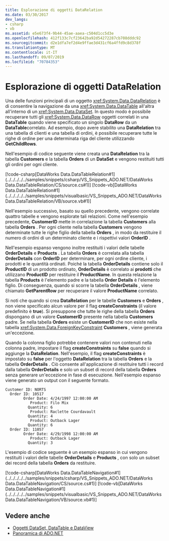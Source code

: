 ```yaml
---
title: Esplorazione di oggetti DataRelation
ms.date: 03/30/2017
dev_langs:
- csharp
- vb
ms.assetid: e5e673f4-9b44-45ae-aaea-c504d1cc5d3e
ms.openlocfilehash: 412f133c7cf23642ba92d54272287cb708dddc92
ms.sourcegitcommit: d2e1dfa7ef2d4e9ffae3d431cf6a4ffd9c8d378f
ms.translationtype: MT
ms.contentlocale: it-IT
ms.lasthandoff: 09/07/2019
ms.locfileid: "70784353"
---
```

# <a name="navigating-datarelations"></a>Esplorazione di oggetti DataRelation
Una delle funzioni principali di un oggetto <xref:System.Data.DataRelation> è di consentire la navigazione da una <xref:System.Data.DataTable> all'altra all'interno di un <xref:System.Data.DataSet>. In questo modo è possibile recuperare tutti gli <xref:System.Data.DataRow> oggetti correlati in una **DataTable** quando viene specificato un singolo **DataRow** da un **DataTable**correlato. Ad esempio, dopo avere stabilito una **DataRelation** tra una tabella di clienti e una tabella di ordini, è possibile recuperare tutte le righe di ordine per una determinata riga del cliente utilizzando **GetChildRows**.  
  
 Nell'esempio di codice seguente viene creata una **DataRelation** tra la tabella **Customers** e la tabella **Orders** di un **DataSet** e vengono restituiti tutti gli ordini per ogni cliente.  
  
 [!code-csharp[DataWorks Data.DataTableRelation#1](../../../../../samples/snippets/csharp/VS_Snippets_ADO.NET/DataWorks Data.DataTableRelation/CS/source.cs#1)]
 [!code-vb[DataWorks Data.DataTableRelation#1](../../../../../samples/snippets/visualbasic/VS_Snippets_ADO.NET/DataWorks Data.DataTableRelation/VB/source.vb#1)]  
  
 Nell'esempio successivo, basato su quello precedente, vengono correlate quattro tabelle e vengono esplorate tali relazioni. Come nell'esempio precedente, **CustomerID** mette in correlazione la tabella **Customers** alla tabella **Orders** . Per ogni cliente nella tabella **Customers** vengono determinate tutte le righe figlio della tabella **Orders** , in modo da restituire il numero di ordini di un determinato cliente e i rispettivi valori **OrderID** .  
  
 Nell'esempio espanso vengono inoltre restituiti i valori delle tabelle **OrderDetails** e **Products** . La tabella **Orders** è correlata alla tabella **OrderDetails** con **OrderID** per determinare, per ogni ordine cliente, i prodotti e le quantità ordinati. Poiché la tabella **OrderDetails** contiene solo il **ProductID** di un prodotto ordinato, **OrderDetails** è correlato ai **prodotti** che utilizzano **ProductID** per restituire il **ProductName**. In questa relazione la tabella **Products** è l'elemento padre e la tabella **Order Details** è l'elemento figlio. Di conseguenza, quando si scorre la tabella **OrderDetails** , viene chiamato **GetParentRow** per recuperare il valore **ProductName** correlato.  
  
 Si noti che quando si crea **DataRelation** per le tabelle **Customers** e **Orders** , non viene specificato alcun valore per il flag **createConstraints** (il valore predefinito è **true**). Si presuppone che tutte le righe della tabella **Orders** dispongano di un valore **CustomerID** presente nella tabella **Customers** padre. Se nella tabella **Orders** esiste un **CustomerID** che non esiste nella tabella <xref:System.Data.ForeignKeyConstraint> **Customers** , viene generata un'eccezione.  
  
 Quando la colonna figlio potrebbe contenere valori non contenuti nella colonna padre, impostare il flag **createConstraints** su **false** quando si aggiunge la **DataRelation**. Nell'esempio, il flag **createConstraints** è impostato su **false** per l'oggetto **DataRelation** tra la tabella **Orders** e la tabella **OrderDetails** . Ciò consente all'applicazione di restituire tutti i record dalla tabella **OrderDetails** e solo un subset di record della tabella **Orders** senza generare un'eccezione in fase di esecuzione. Nell'esempio espanso viene generato un output con il seguente formato.  
  
```  
Customer ID: NORTS  
  Order ID: 10517  
        Order Date: 4/24/1997 12:00:00 AM  
           Product: Filo Mix  
          Quantity: 6  
           Product: Raclette Courdavault  
          Quantity: 4  
           Product: Outback Lager  
          Quantity: 6  
  Order ID: 11057  
        Order Date: 4/29/1998 12:00:00 AM  
           Product: Outback Lager  
          Quantity: 3  
```  
  
 L'esempio di codice seguente è un esempio espanso in cui vengono restituiti i valori delle tabelle **OrderDetails** e **Products** , con solo un subset dei record della tabella **Orders** da restituire.  
  
 [!code-csharp[DataWorks Data.DataTableNavigation#1](../../../../../samples/snippets/csharp/VS_Snippets_ADO.NET/DataWorks Data.DataTableNavigation/CS/source.cs#1)]
 [!code-vb[DataWorks Data.DataTableNavigation#1](../../../../../samples/snippets/visualbasic/VS_Snippets_ADO.NET/DataWorks Data.DataTableNavigation/VB/source.vb#1)]  
  
## <a name="see-also"></a>Vedere anche

- [Oggetti DataSet, DataTable e DataView](index.md)
- [Panoramica di ADO.NET](../ado-net-overview.md)
